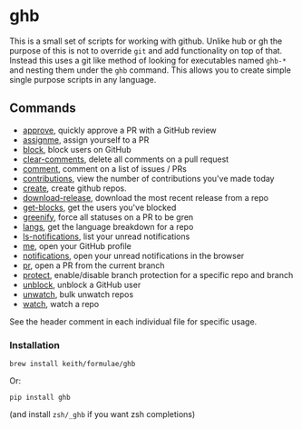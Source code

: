 # ghb

This is a small set of scripts for working with github. Unlike hub or gh
the purpose of this is not to override `git` and add functionality on
top of that. Instead this uses a git like method of looking for
executables named `ghb-*` and nesting them under the `ghb` command. This
allows you to create simple single purpose scripts in any language.

## Commands

- [approve](ghb/approve.py), quickly approve a PR with a GitHub review
- [assignme](ghb/assignme.py), assign yourself to a PR
- [block](ghb/block.py), block users on GitHub
- [clear-comments](ghb/clear_comments.py), delete all comments on a pull request
- [comment](ghb/comment.py), comment on a list of issues / PRs
- [contributions](ghb/contributions.py), view the number of contributions you've made today
- [create](ghb/create.py), create github repos.
- [download-release](ghb/download_release.py), download the most recent release from a repo
- [get-blocks](ghb/get_blocks.py), get the users you've blocked
- [greenify](ghb/greenify.py), force all statuses on a PR to be gren
- [langs](ghb/langs.py), get the language breakdown for a repo
- [ls-notifications](ghb/ls_notifications.py), list your unread notifications
- [me](ghb/me.py), open your GitHub profile
- [notifications](ghb/notifications.py), open your unread notifications in the browser
- [pr](ghb/pr.py), open a PR from the current branch
- [protect](ghb/protect.py), enable/disable branch protection for a specific repo and branch
- [unblock](ghb/unblock.py), unblock a GitHub user
- [unwatch](ghb/unwatch.py), bulk unwatch repos
- [watch](ghb/watch.py), watch a repo

See the header comment in each individual file for specific usage.

### Installation

```
brew install keith/formulae/ghb
```

Or:

```
pip install ghb
```

(and install `zsh/_ghb` if you want zsh completions)
